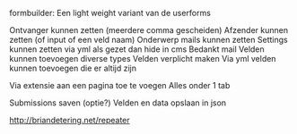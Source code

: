 formbuilder:
Een light weight variant van de userforms

Ontvanger kunnen zetten (meerdere comma gescheiden)
Afzender kunnen zetten (of input of een veld naam)
Onderwerp mails kunnen zetten
Settings kunnen zetten via yml als gezet dan hide in cms
Bedankt mail
Velden kunnen toevoegen diverse types
Velden verplicht maken
Via yml velden kunnen toevoegen die er altijd zijn

Via extensie aan een pagina toe te voegen
Alles onder 1 tab

Submissions saven (optie?)
Velden en data opslaan in json

http://briandetering.net/repeater
